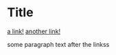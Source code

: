 # Title 

[a link!](https://something.com)
[another link!](some-page.html)

some paragraph text after the linkss
